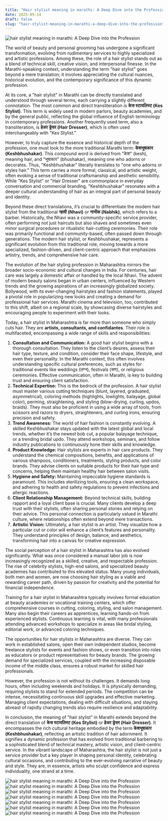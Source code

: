 ```yaml
---
title: "Hair stylist meaning in marathi: A Deep Dive into the Profession"
date: 2025-05-14
draft: false
slug: "hair-stylist-meaning-in-marathi-a-deep-dive-into-the-profession" 
---
```


![hair stylist meaning in marathi: A Deep Dive into the Profession](https://i.pinimg.com/originals/9d/1a/2c/9d1a2c3952405199c1ee9758d7fb7891.jpg "hair stylist meaning in marathi: A Deep Dive into the Profession")

The world of beauty and personal grooming has undergone a significant transformation, evolving from rudimentary services to highly specialized and artistic professions. Among these, the role of a hair stylist stands out as a blend of technical skill, creative vision, and interpersonal finesse. In the Marathi-speaking context, understanding the term "hair stylist" goes beyond a mere translation; it involves appreciating the cultural nuances, historical evolution, and the contemporary significance of this dynamic profession.

At its core, a "hair stylist" in Marathi can be directly translated and understood through several terms, each carrying a slightly different connotation. The most common and direct transliteration is **केस स्टायलिस्ट (Kes Stylist)**. This term is widely used in modern parlors, beauty academies, and by the general public, reflecting the global influence of English terminology in contemporary professions. Another frequently used term, also a transliteration, is **हेअर ड्रेसर (Hair Dresser)**, which is often used interchangeably with "Kes Stylist."

However, to truly capture the essence and historical depth of the profession, one must look to the more traditional Marathi term: **केशभूषाकार (Keshbhushakar)**. This compound word is derived from "केश" (kesh), meaning hair, and "भूषाकार" (bhushakar), meaning one who adorns or decorates. Thus, "Keshbhushakar" literally translates to "one who adorns or styles hair." This term carries a more formal, classical, and artistic weight, often evoking a sense of traditional craftsmanship and aesthetic sensibility. While "Kes Stylist" or "Hair Dresser" are commonplace in everyday conversation and commercial branding, "Keshbhushakar" resonates with a deeper cultural understanding of hair as an integral part of personal beauty and identity.

Beyond these direct translations, it’s crucial to differentiate the modern hair stylist from the traditional **न्हावी (Nhavi)** or **नाभीक (Nabhik)**, which refers to a barber. Historically, the Nhavi was a community-specific service provider, often performing not just haircuts but also shaves and sometimes even minor surgical procedures or ritualistic hair-cutting ceremonies. Their role was primarily functional and community-based, often passed down through generations. The modern hair stylist, or Keshbhushakar, represents a significant evolution from this traditional role, moving towards a more specialized, fashion-driven, and client-centric approach that emphasizes artistry, trends, and comprehensive hair care.

The evolution of the hair styling profession in Maharashtra mirrors the broader socio-economic and cultural changes in India. For centuries, hair care was largely a domestic affair or handled by the local Nhavi. The advent of modern beauty salons began in urban centers, influenced by Western trends and the growing aspirations of an increasingly globalized society. Bollywood, with its ever-changing hairstyles and fashion statements, played a pivotal role in popularizing new looks and creating a demand for professional hair services. Marathi cinema and television, too, contributed to this shift, albeit on a regional scale, by showcasing diverse hairstyles and encouraging people to experiment with their looks.

Today, a hair stylist in Maharashtra is far more than someone who simply cuts hair. They are **artists, consultants, and confidantes**. Their role is multifaceted, encompassing a wide range of skills and responsibilities:

1. **Consultation and Communication:** A good hair stylist begins with a thorough consultation. They listen to the client’s desires, assess their hair type, texture, and condition, consider their face shape, lifestyle, and even their personality. In the Marathi context, this often involves understanding specific cultural preferences, such as styles for traditional events like weddings (लग्न), festivals (सण), or religious ceremonies. Effective communication, often in Marathi, is key to building trust and ensuring client satisfaction.
2. **Technical Expertise:** This is the bedrock of the profession. A hair stylist must master various cutting techniques (blunt, layered, graduated, asymmetrical), coloring methods (highlights, lowlights, balayage, global color), perming, straightening, and styling (blow-drying, curling, updos, braids). They must also be proficient in using a wide array of tools, from scissors and razors to dryers, straighteners, and curling irons, ensuring precision and safety.
3. **Trend Awareness:** The world of hair fashion is constantly evolving. A skilled Keshbhushakar stays updated with the latest global and local trends, whether it’s the newest bob cut, a popular balayage technique, or a trending bridal updo. They attend workshops, seminars, and follow industry publications to continuously hone their skills and knowledge.
4. **Product Knowledge:** Hair stylists are experts in hair care products. They understand the chemical compositions, benefits, and applications of various shampoos, conditioners, treatments, styling products, and color brands. They advise clients on suitable products for their hair type and concerns, helping them maintain healthy hair between salon visits.
5. **Hygiene and Safety:** Maintaining impeccable hygiene standards is paramount. This includes sterilizing tools, ensuring a clean workspace, and adhering to health and safety regulations to prevent infections and allergic reactions.
6. **Client Relationship Management:** Beyond technical skills, building rapport and a loyal client base is crucial. Many clients develop a deep trust with their stylists, often sharing personal stories and relying on their advice. This personal connection is particularly valued in Marathi culture, where relationships often extend beyond mere transactions.
7. **Artistic Vision:** Ultimately, a hair stylist is an artist. They visualize how a particular cut or color will enhance a client’s features and personality. They understand principles of design, balance, and aesthetics, transforming hair into a canvas for creative expression.

The social perception of a hair stylist in Maharashtra has also evolved significantly. What was once considered a manual labor job is now increasingly recognized as a skilled, creative, and respectable profession. The rise of celebrity stylists, high-end salons, and specialized beauty academies has contributed to this elevated status. Many young individuals, both men and women, are now choosing hair styling as a viable and rewarding career path, driven by passion for creativity and the potential for financial independence.

Training for a hair stylist in Maharashtra typically involves formal education at beauty academies or vocational training centers, which offer comprehensive courses in cutting, coloring, styling, and salon management. Many also begin their careers as apprentices, learning hands-on from experienced stylists. Continuous learning is vital, with many professionals attending advanced workshops to specialize in areas like bridal styling, editorial work, or advanced coloring techniques.

The opportunities for hair stylists in Maharashtra are diverse. They can work in established salons, open their own independent studios, become freelance stylists for events and fashion shows, or even transition into roles as educators or product representatives for beauty brands. The growing demand for specialized services, coupled with the increasing disposable income of the middle class, ensures a robust market for skilled hair professionals.

However, the profession is not without its challenges. It demands long hours, often including weekends and holidays. It is physically demanding, requiring stylists to stand for extended periods. The competition can be intense, necessitating continuous skill upgrades and effective marketing. Managing client expectations, dealing with difficult situations, and staying abreast of rapidly changing trends also require resilience and adaptability.

In conclusion, the meaning of "hair stylist" in Marathi extends beyond the direct translation of **केस स्टायलिस्ट (Kes Stylist)** or **हेअर ड्रेसर (Hair Dresser)**. It encompasses the rich cultural heritage embodied by the term **केशभूषाकार (Keshbhushakar)**, reflecting an artistic tradition of hair adornment. It signifies a dynamic profession that has evolved from traditional barbering to a sophisticated blend of technical mastery, artistic vision, and client-centric service. In the vibrant landscape of Maharashtra, the hair stylist is not just a service provider but a key player in shaping personal identity, celebrating cultural occasions, and contributing to the ever-evolving narrative of beauty and style. They are, in essence, artists who sculpt confidence and express individuality, one strand at a time.

![hair stylist meaning in marathi: A Deep Dive into the Profession](https://i.pinimg.com/736x/6e/ea/c1/6eeac131f1297c3f97bf53cd5ba4a14d.jpg "hair stylist meaning in marathi: A Deep Dive into the Profession") ![hair stylist meaning in marathi: A Deep Dive into the Profession](https://images.tv9marathi.com/wp-content/uploads/2023/05/21174617/Javed-habib-Hair-stylist.jpg "hair stylist meaning in marathi: A Deep Dive into the Profession") ![hair stylist meaning in marathi: A Deep Dive into the Profession](https://i.ytimg.com/vi/gdGmMBcfNxo/oardefault.jpg?sqp=-oaymwEkCJUDENAFSFqQAgHyq4qpAxMIARUAAAAAJQAAyEI9AICiQ3gBu0026rs=AOn4CLAbERxIDvm2Le5lrIDCsvLvWZE1pg "hair stylist meaning in marathi: A Deep Dive into the Profession") ![hair stylist meaning in marathi: A Deep Dive into the Profession](https://elitebeautysociety.com/wp-content/uploads/2017/06/JM_Hairdresser_7.27.jpg "hair stylist meaning in marathi: A Deep Dive into the Profession") ![hair stylist meaning in marathi: A Deep Dive into the Profession](https://i.pinimg.com/736x/c4/29/3b/c4293bc41a23c9ca6546d7be36d777df.jpg "hair stylist meaning in marathi: A Deep Dive into the Profession") ![hair stylist meaning in marathi: A Deep Dive into the Profession](https://marathidict.com/wp-content/uploads/2022/11/986-Unisex.png "hair stylist meaning in marathi: A Deep Dive into the Profession") ![hair stylist meaning in marathi: A Deep Dive into the Profession](https://lookaside.instagram.com/seo/google_widget/crawler/?media_id=3612617172180727829 "hair stylist meaning in marathi: A Deep Dive into the Profession")